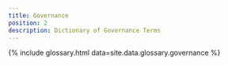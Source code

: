 ```yaml
---
title: Governance
position: 2
description: Dictionary of Governance Terms
---
```


{% include glossary.html data=site.data.glossary.governance %}